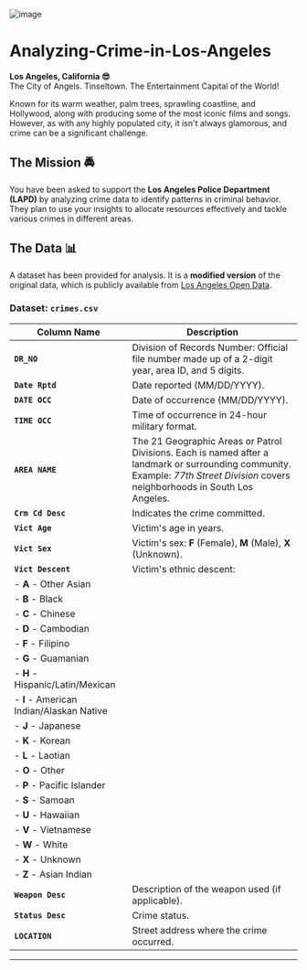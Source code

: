 ![image](https://github.com/user-attachments/assets/7b57d32b-d2ce-4293-9e11-828c31702a40)
# Analyzing-Crime-in-Los-Angeles
**Los Angeles, California 😎**  
The City of Angels. Tinseltown. The Entertainment Capital of the World!  

Known for its warm weather, palm trees, sprawling coastline, and Hollywood, along with producing some of the most iconic films and songs. However, as with any highly populated city, it isn't always glamorous, and crime can be a significant challenge.  

## The Mission 🚔  
You have been asked to support the **Los Angeles Police Department (LAPD)** by analyzing crime data to identify patterns in criminal behavior. They plan to use your insights to allocate resources effectively and tackle various crimes in different areas.  

## The Data 📊  
A dataset has been provided for analysis. It is a **modified version** of the original data, which is publicly available from [Los Angeles Open Data](https://data.lacity.org/).  

### Dataset: `crimes.csv`  

| Column Name     | Description |
|----------------|------------|
| **`DR_NO`** | Division of Records Number: Official file number made up of a 2-digit year, area ID, and 5 digits. |
| **`Date Rptd`** | Date reported (MM/DD/YYYY). |
| **`DATE OCC`** | Date of occurrence (MM/DD/YYYY). |
| **`TIME OCC`** | Time of occurrence in 24-hour military format. |
| **`AREA NAME`** | The 21 Geographic Areas or Patrol Divisions. Each is named after a landmark or surrounding community. Example: *77th Street Division* covers neighborhoods in South Los Angeles. |
| **`Crm Cd Desc`** | Indicates the crime committed. |
| **`Vict Age`** | Victim's age in years. |
| **`Vict Sex`** | Victim's sex: **F** (Female), **M** (Male), **X** (Unknown). |
| **`Vict Descent`** | Victim's ethnic descent: |
| - **A** - Other Asian |
| - **B** - Black |
| - **C** - Chinese |
| - **D** - Cambodian |
| - **F** - Filipino |
| - **G** - Guamanian |
| - **H** - Hispanic/Latin/Mexican |
| - **I** - American Indian/Alaskan Native |
| - **J** - Japanese |
| - **K** - Korean |
| - **L** - Laotian |
| - **O** - Other |
| - **P** - Pacific Islander |
| - **S** - Samoan |
| - **U** - Hawaiian |
| - **V** - Vietnamese |
| - **W** - White |
| - **X** - Unknown |
| - **Z** - Asian Indian |
| **`Weapon Desc`** | Description of the weapon used (if applicable). |
| **`Status Desc`** | Crime status. |
| **`LOCATION`** | Street address where the crime occurred. |

---

